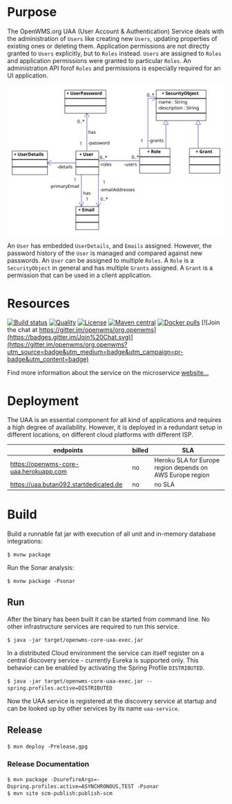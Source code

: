 # Purpose
The OpenWMS.org UAA (User Account & Authentication) Service deals with the administration of `Users` like creating new `Users`, updating
properties of existing ones or deleting them. Application permissions are not directly granted to `Users` explicitly, but to `Roles`
instead. `Users` are assigned to `Roles` and application permissions were granted to particular `Roles`. An administration API forof `Roles`
and permissions is especially required for an UI application.

![classes][1]

An `User` has embedded `UserDetails`, and `Emails` assigned. However, the password history of the `User` is managed and compared against new
passwords. An `User` can be assigned to multiple `Roles`. A `Role` is a `SecurityObject` in general and has multiple `Grants` assigned. A
`Grant` is a permission that can be used in a client application.

# Resources
[![Build status](https://github.com/openwms/org.openwms.core.uaa/actions/workflows/master-build.yml/badge.svg)](https://github.com/openwms/org.openwms.core.uaa/actions/workflows/master-build.yml)
[![Quality](https://sonarcloud.io/api/project_badges/measure?project=org.openwms:org.openwms.core.uaa&metric=alert_status)](https://sonarcloud.io/dashboard?id=org.openwms:org.openwms.core.uaa)
[![License](https://img.shields.io/badge/License-Apache%202.0-blue.svg)](LICENSE)
[![Maven central](https://img.shields.io/maven-central/v/org.openwms/org.openwms.core.uaa)](https://search.maven.org/search?q=a:org.openwms.core.uaa)
[![Docker pulls](https://img.shields.io/docker/pulls/openwms/org.openwms.core.uaa)](https://hub.docker.com/r/openwms/org.openwms.core.uaa)
[![Join the chat at https://gitter.im/openwms/org.openwms](https://badges.gitter.im/Join%20Chat.svg)](https://gitter.im/openwms/org.openwms?utm_source=badge&utm_medium=badge&utm_campaign=pr-badge&utm_content=badge)

Find more information about the service on the microservice [website...](https://openwms.github.io/org.openwms.core.uaa/)

# Deployment
The UAA is an essential component for all kind of applications and requires a high degree of availability. However, it is deployed in a
redundant setup in different locations, on different cloud platforms with different ISP.

| endpoints | billed | SLA |
| --------- | ------ | --- |
| https://openwms-core-uaa.herokuapp.com | no | Heroku SLA for Europe region depends on AWS Europe region | 
| https://uaa.butan092.startdedicated.de | no | no SLA |

# Build
Build a runnable fat jar with execution of all unit and in-memory database integrations:

```
$ mvnw package
```

Run the Sonar analysis:

```
$ mvnw package -Psonar
```

## Run
After the binary has been built it can be started from command line. No other infrastructure services are required to run this service.

```
$ java -jar target/openwms-core-uaa-exec.jar
```

In a distributed Cloud environment the service can itself register on a central discovery service - currently Eureka is supported only. This
behavior can be enabled by activating the Spring Profile `DISTRIBUTED`.

```
$ java -jar target/openwms-core-uaa-exec.jar --spring.profiles.active=DISTRIBUTED
```

Now the UAA service is registered at the discovery service at startup and can be looked up by other services by its name `uaa-service`.

## Release
```
$ mvn deploy -Prelease,gpg
```

### Release Documentation
```
$ mvn package -DsurefireArgs=-Dspring.profiles.active=ASYNCHRONOUS,TEST -Psonar
$ mvn site scm-publish:publish-scm
```

[1]: src/site/resources/images/ClassDiagram.svg
